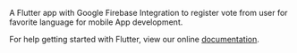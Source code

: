 A Flutter app with Google Firebase Integration to register vote from user for favorite language for mobile App development.

For help getting started with Flutter, view our online
[documentation](https://flutter.io/).

